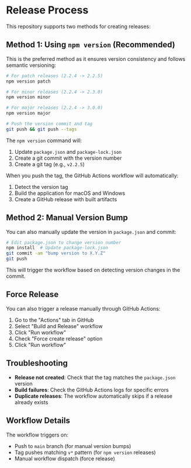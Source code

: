 # Release Process

This repository supports two methods for creating releases:

## Method 1: Using `npm version` (Recommended)

This is the preferred method as it ensures version consistency and follows semantic versioning:

```bash
# For patch releases (2.2.4 -> 2.2.5)
npm version patch

# For minor releases (2.2.4 -> 2.3.0)  
npm version minor

# For major releases (2.2.4 -> 3.0.0)
npm version major

# Push the version commit and tag
git push && git push --tags
```

The `npm version` command will:
1. Update `package.json` and `package-lock.json`
2. Create a git commit with the version number
3. Create a git tag (e.g., `v2.2.5`)

When you push the tag, the GitHub Actions workflow will automatically:
1. Detect the version tag
2. Build the application for macOS and Windows
3. Create a GitHub release with built artifacts

## Method 2: Manual Version Bump

You can also manually update the version in `package.json` and commit:

```bash
# Edit package.json to change version number
npm install  # Update package-lock.json
git commit -am "bump version to X.Y.Z"
git push
```

This will trigger the workflow based on detecting version changes in the commit.

## Force Release

You can also trigger a release manually through GitHub Actions:

1. Go to the "Actions" tab in GitHub
2. Select "Build and Release" workflow
3. Click "Run workflow"
4. Check "Force create release" option
5. Click "Run workflow"

## Troubleshooting

- **Release not created**: Check that the tag matches the `package.json` version
- **Build failures**: Check the GitHub Actions logs for specific errors
- **Duplicate releases**: The workflow automatically skips if a release already exists

## Workflow Details

The workflow triggers on:
- Push to `main` branch (for manual version bumps)
- Tag pushes matching `v*` pattern (for `npm version` releases)
- Manual workflow dispatch (force release)